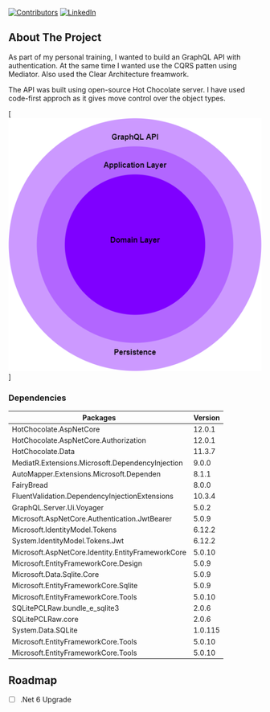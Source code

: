 [![Contributors][contributors-shield]][contributors-url]
[![LinkedIn][linkedin-shield]][linkedin-url]

<!-- ABOUT THE PROJECT -->
## About The Project

As part of my personal training, I wanted to build an GraphQL API with authentication. At the same time I wanted use the CQRS patten using Mediator. Also used the Clear Architecture freamwork.

The API was built using open-source Hot Chocolate server. I have used code-first approch as it gives move control over the object types.

[![Clean Architecture][architecture]]

### Dependencies

| Packages | Version |
| ------------ | ---------------- |
|     HotChocolate.AspNetCore |              12.0.1 |
|     HotChocolate.AspNetCore.Authorization |             12.0.1 |
|     HotChocolate.Data |              11.3.7 |
|     MediatR.Extensions.Microsoft.DependencyInjection |               9.0.0 |
|     AutoMapper.Extensions.Microsoft.Dependen |               8.1.1 |
|     FairyBread |               8.0.0 |
|     FluentValidation.DependencyInjectionExtensions |               10.3.4 |
|     GraphQL.Server.Ui.Voyager |               5.0.2 |
|     Microsoft.AspNetCore.Authentication.JwtBearer|               5.0.9 |
|     Microsoft.IdentityModel.Tokens |               6.12.2 |
|     System.IdentityModel.Tokens.Jwt |               6.12.2 |
|     Microsoft.AspNetCore.Identity.EntityFrameworkCore |               5.0.10 |
|     Microsoft.EntityFrameworkCore.Design |               5.0.9 |
|     Microsoft.Data.Sqlite.Core |              5.0.9 |
|     Microsoft.EntityFrameworkCore.Sqlite |               5.0.9 |
|     Microsoft.EntityFrameworkCore.Tools |               5.0.10 |
|     SQLitePCLRaw.bundle_e_sqlite3 |               2.0.6 |
|     SQLitePCLRaw.core |               2.0.6 |
|     System.Data.SQLite |               1.0.115 |
|     Microsoft.EntityFrameworkCore.Tools |               5.0.10 |
|     Microsoft.EntityFrameworkCore.Tools |               5.0.10 |

<!-- ROADMAP -->
## Roadmap

- [ ] .Net 6 Upgrade

<!-- MARKDOWN LINKS & IMAGES -->
<!-- https://www.markdownguide.org/basic-syntax/#reference-style-links -->
[contributors-shield]: https://img.shields.io/github/contributors/othneildrew/Best-README-Template.svg?style=for-the-badge
[contributors-url]: https://github.com/othneildrew/Best-README-Template/graphs/contributors
[linkedin-shield]: https://img.shields.io/badge/-LinkedIn-black.svg?style=for-the-badge&logo=linkedin&colorB=555
[linkedin-url]: https://www.linkedin.com/in/asanka-ash-nawagamuwage-30b2295/
[architecture]: images/clean-architecture.png